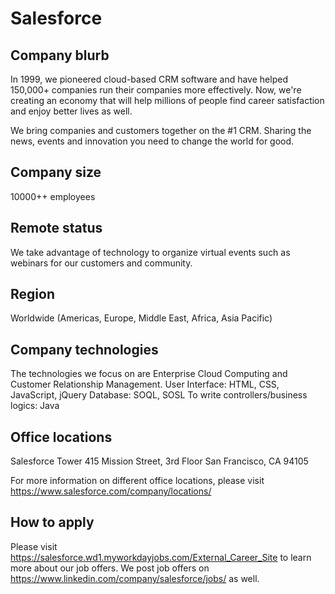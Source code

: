 # Salesforce

## Company blurb
In 1999, we pioneered cloud-based CRM software and have helped 150,000+ companies run their companies more effectively. Now, we're creating an economy that will help millions of people find career satisfaction and enjoy better lives as well.

We bring companies and customers together on the #1 CRM. Sharing the news, events and innovation you need to change the world for good.

## Company size
10000++ employees

## Remote status
We take advantage of technology to organize virtual events such as webinars for our customers and community.

## Region
Worldwide (Americas, Europe, Middle East, Africa, Asia Pacific)

## Company technologies
The technologies we focus on are Enterprise Cloud Computing and Customer Relationship Management. 
User Interface: HTML, CSS, JavaScript, jQuery
Database: SOQL, SOSL
To write controllers/business logics: Java

## Office locations
Salesforce Tower
415 Mission Street, 3rd Floor San Francisco, CA 94105

For more information on different office locations, please visit https://www.salesforce.com/company/locations/

## How to apply 
Please visit https://salesforce.wd1.myworkdayjobs.com/External_Career_Site to learn more about our job offers. We post job offers on https://www.linkedin.com/company/salesforce/jobs/ as well.